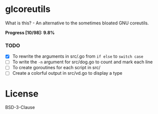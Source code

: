 # glcoreutils

What is this? - An alternative to the sometimes bloated GNU coreutils.

**Progress [10/98]: 9.8%**

### TODO

- [x] To rewrite the arguments in src/.go from `if else` to `switch case`
- [ ] To write the `-n` argument for src/dog.go to count and mark each line
- [ ] To create goroutines for each script in src/ 
- [ ] Create a colorful output in src/vd.go to display a type 

# License 

BSD-3-Clause
